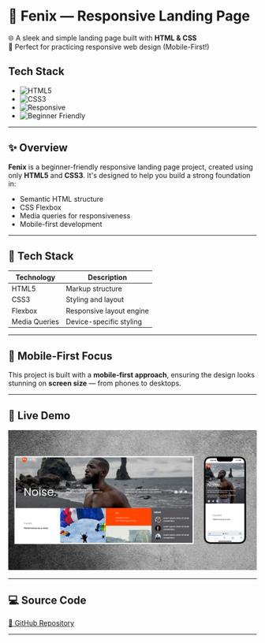 # 🚀 Fenix — Responsive Landing Page

🌐 A sleek and simple landing page built with **HTML & CSS**  
🧪 Perfect for practicing responsive web design (Mobile-First!)

## Tech Stack

- ![HTML5](https://img.shields.io/badge/HTML-5-orange?logo=html5)
- ![CSS3](https://img.shields.io/badge/CSS-3-blue?logo=css3)
- ![Responsive](https://img.shields.io/badge/Responsive-Yes-green?logo=responsive)
- ![Beginner Friendly](https://img.shields.io/badge/Beginner%20Friendly-Yes-brightgreen)


---

## ✨ Overview

**Fenix** is a beginner-friendly responsive landing page project, created using only **HTML5** and **CSS3**. It's designed to help you build a strong foundation in:
- Semantic HTML structure
- CSS Flexbox
- Media queries for responsiveness
- Mobile-first development

---

## 🧰 Tech Stack

| Technology | Description              |
|------------|--------------------------|
| HTML5      | Markup structure         |
| CSS3       | Styling and layout       |
| Flexbox    | Responsive layout engine |
| Media Queries | Device-specific styling |

---

## 📱 Mobile-First Focus

This project is built with a **mobile-first approach**, ensuring the design looks stunning on **screen size** — from phones to desktops.

---

## 🔗 Live Demo

[![Website Preview](assets/images/fenix.png
)](https://nufail-01.github.io/Fenix/)

---

## 💻 Source Code

[🔗 GitHub Repository](https://github.com/nufail-01/Fenix.git)

---

